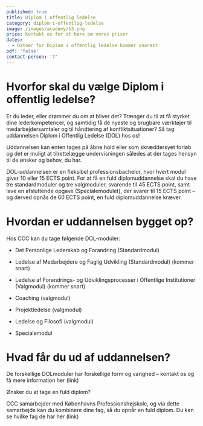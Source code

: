 ```yaml
---
published: true
title: Diplom i offentlig ledelse
category: diplom-i-offentlig-ledelse
image: /images/academy/b3.png
price: Kontakt os for at høre om vores priser
dates:
  - Datoer for Diplom i offentlig ledelse kommer snarest
pdf: 'false'
contact-person: '7'
---
```


# Hvorfor skal du vælge Diplom i offentlig ledelse?

Er du leder, eller drømmer du om at bliver det? Trænger du til at få styrket dine lederkompetencer, og samtidig få de nyeste og brugbare værktøjer til medarbejdersamtaler og til håndtering af konfliktsituationer? Så tag uddannelsen Diplom i Offentlig Ledelse (DOL) hos os! 

Uddannelsen kan enten tages på åbne hold eller som skræddersyet forløb og det er muligt at tilrettelægge undervisningen således at der tages hensyn til de ønsker og behov, du har. 

DOL-uddannelsen er en fleksibel professionsbachelor, hvor hvert modul giver 10 eller 15 ECTS point. For at få en fuld diplomuddannelse skal du have tre standardmoduler og tre valgmoduler, svarende til 45 ECTS point, samt lave en afsluttende opgave (Specialemodulet), der svarer til 15 ECTS point – og derved opnås de 60 ECTS point, en fuld diplomuddannelse kræver. 

# Hvordan er uddannelsen bygget op?

Hos CCC kan du tage følgende DOL-moduler: 

- Det Personlige Lederskab og Forandring (Standardmodul) 

- Ledelse af Medarbejdere og Faglig Udvikling (Standardmodul) (kommer snart) 

- Ledelse af Forandrings- og Udviklingsprocesser i Offentlige Institutioner (Valgmodul) (kommer snart) 

- Coaching (valgmodul) 

- Projektledelse (valgmodul) 

- Ledelse og Filosofi (valgmodul) 

- Specialemodul  

# Hvad får du ud af uddannelsen?

De forskellige DOLmoduler har forskellige form og varighed – kontakt os og få mere information her (link) 

Ønsker du at tage en fuld diplom?

CCC samarbejder med Københavns Professionshøjskole, og via dette samarbejde kan du kombinere dine fag, så du opnår en fuld diplom. Du kan se hvilke fag de har her (link)
